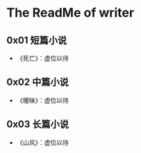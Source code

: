 # The ReadMe of writer

## 0x01 短篇小说

- 《死亡》：虚位以待

## 0x02 中篇小说

- 《暧昧》：虚位以待

## 0x03 长篇小说

- 《山风》：虚位以待
